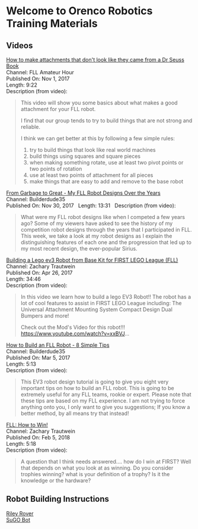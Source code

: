 # Welcome to Orenco Robotics Training Materials

<!---
### Instruction Outlines
[Intro to EV3 Robots](Intro_to_EV3.md)
[Advanced EV3 Robotics](Advanced_LEGO_EV3.md)
-->

## Videos
[How to make attachments that don't look like they came from a Dr Seuss Book](https://youtu.be/pVdIsn17uc0)  
Channel: FLL Amateur Hour  
Published On: Nov 1, 2017  
Length: 9:22  
Description (from video):  
>This video will show you some basics about what makes a good attachment for your FLL robot.
>
>I find that our group tends to try to build things that are not strong and reliable.
>
>I think we can get better at this by following a few simple rules:
>
>1) try to build things that look like real world machines
>2) build things using squares and square pieces
>3) when making something rotate, use at least two pivot points or two points of rotation
>4) use at least two points of attachment for all pieces
>5) make things that are easy to add and remove to the base robot

[From Garbage to Great - My FLL Robot Designs Over the Years](https://youtu.be/gDlTo277MNo)  
Channel: Builderdude35  
Published On: Nov 30, 2017  
Length: 13:31  
Description (from video):
>What were my FLL robot designs like when I competed a few years ago? Some of my viewers have asked to see the history of my competition robot designs through the years that I participated in FLL. This week, we take a look at my robot designs as I explain the distinguishing features of each one and the progression that led up to my most recent design, the ever-popular Sirius.  

[Building a Lego ev3 Robot from Base Kit for FIRST LEGO League (FLL)](https://youtu.be/0DPMt2pMabU)  
Channel: Zachary Trautwein  
Published On: Apr 26, 2017  
Length: 34:46  
Description (from video):  
>In this video we learn how to build a lego EV3 Robot!!
>The robot has a lot of cool features to assist in FIRST LEGO League including:
>The Universal Attachment Mounting System
>Compact Design
>Dual Bumpers
>and more!
>
>Check out the Mod's Video for this robot!!! https://www.youtube.com/watch?v=xxBVJ...

[How to Build an FLL Robot - 8 Simple Tips](https://youtu.be/N5fzepIrFw8)  
Channel: Builderdude35  
Published On: Mar 5, 2017  
Length: 5:13  
Description (from video):  
>This EV3 robot design tutorial is going to give you eight very important tips on how to build an FLL robot. This is going to be extremely useful for any FLL teams, rookie or expert. Please note that these tips are based on my FLL experience. I am not trying to force anything onto you, I only want to give you suggestions; If you know a better method, by all means try that instead!

[FLL: How to Win!](https://youtu.be/Y0BQyFaqX8o)  
Channel: Zachary Trautwein  
Published On: Feb 5, 2018  
Length: 5:18  
Description (from video):  
>A question that I think needs answered.... how do I win at FIRST? Well that depends on what you look at as winning. Do you consider trophies winning? what is your definition of a trophy? Is it the knowledge or the hardware?

## Robot Building Instructions
[Riley Rover](Models/RileyRover/BuildingInstructions.html)  
[SuGO Bot](Models/SuGO/BuildingInstructions.html)
